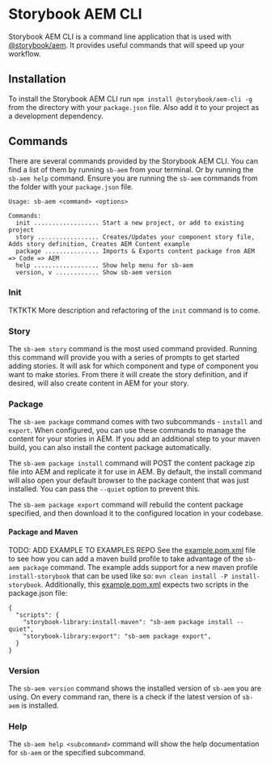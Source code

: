 # Storybook AEM CLI

Storybook AEM CLI is a command line application that is used with [@storybook/aem](https://www.npmjs.com/package/@storybook/aem). It provides useful commands that will speed up your workflow.

## Installation
To install the Storybook AEM CLI run `npm install @storybook/aem-cli -g` from the directory with your `package.json` file. Also add it to your project as a development dependency.

## Commands
There are several commands provided by the Storybook AEM CLI. You can find a list of them by running `sb-aem` from your terminal. Or by running the `sb-aem help` command. Ensure you are running the `sb-aem` commands from the folder with your `package.json` file.

```
Usage: sb-aem <command> <options>

Commands:
  init .................. Start a new project, or add to existing project
  story ................. Creates/Updates your component story file, Adds story definition, Creates AEM Content example
  package ............... Imports & Exports content package from AEM => Code => AEM
  help .................. Show help menu for sb-aem
  version, v ............ Show sb-aem version
```

### Init
TKTKTK More description and refactoring of the `init` command is to come.

### Story
The `sb-aem story` command is the most used command provided. Running this command will provide you with a series of prompts to get started adding stories. It will ask for which component and type of component you want to make stories. From there it will create the story definition, and if desired, will also create content in AEM for your story.

### Package
The `sb-aem package` command comes with two subcommands - `install` and `export`. When configured, you can use these commands to manage the content for your stories in AEM. If you add an additional step to your maven build, you can also install the content package automatically. 

The `sb-aem package install` command will POST the content package zip file into AEM and replicate it for use in AEM. By default, the install command will also open your default browser to the package content that was just installed. You can pass the `--quiet` option to prevent this.

The `sb-aem package export` command will rebuild the content package specified, and then download it to the configured location in your codebase.

#### Package and Maven 
TODO: ADD EXAMPLE TO EXAMPLES REPO
See the [example.pom.xml](https://github.com/icfnext/storybook-aem/tree/master/packages/storybook-aem/example.pom.xml) file to see how you can add a maven build profile to take advantage of the `sb-aem package` command. The example adds support for a new maven profile `install-storybook` that can be used like so: `mvn clean install -P install-storybook`. Additionally, this [example.pom.xml](https://github.com/icfnext/storybook-aem/tree/master/packages/storybook-aem/example.pom.xml) expects two scripts in the package.json file:

```
{
  "scripts": {
    "storybook-library:install-maven": "sb-aem package install --quiet",
    "storybook-library:export": "sb-aem package export",
  }
}
```

### Version
The `sb-aem version` command shows the installed version of `sb-aem` you are using. On every command ran, there is a check if the latest version of `sb-aem` is installed.

### Help
The `sb-aem help <subcommand>` command will show the help documentation for `sb-aem` or the specified subcommand.
